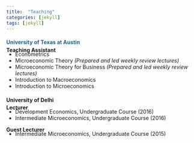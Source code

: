 ```yaml
---
title:  "Teaching"
categories: [jekyll]
tags: [jekyll]
---
```

<h4><strong><p style="color:#1f618d;">University of Texas at Austin</p></strong></h4>
<p style="margin-top:-15px;"><strong>Teaching Assistant</strong>
<!---
<br />(<a href="" target="_blank">Course evaluations</a>)</p>
-->
<ul style="margin-top:-20px;">
  <li>Econometrics </li>
  <li>Microeconomic Theory <em>(Prepared and led weekly review lectures)</em> </li>
  <li>Microeconomic Theory for Business <em>(Prepared and led weekly review lectures)</em>  </li>
  <li>Introduction to Macroeconomics </li>
  <li>Introduction to Microeconomics </li>
</ul>   
</p>

<h4><strong><p style="margin-top:20px;" style="color:#1f618d;">University of Delhi</p></strong></h4>
<p style="margin-top:-15px;"><strong>Lecturer</strong>
<!---
<br />(<a href="" target="_blank">Course evaluations</a>)</p>
-->
<ul style="margin-top:-20px;">
  <li>Development Economics, Undergraduate Course (2016)</li>
  <li>Intermediate Microeconomics, Undergraduate Course (2016)</li>
</ul>

<p><strong>Guest Lecturer</strong>
<!---
<br />(<a href="" target="_blank">Course evaluations</a>)</p>
-->
<ul style="margin-top:-20px;">
  <li>Intermediate Microeconomics, Undergraduate Course (2015)</li>
</ul>




